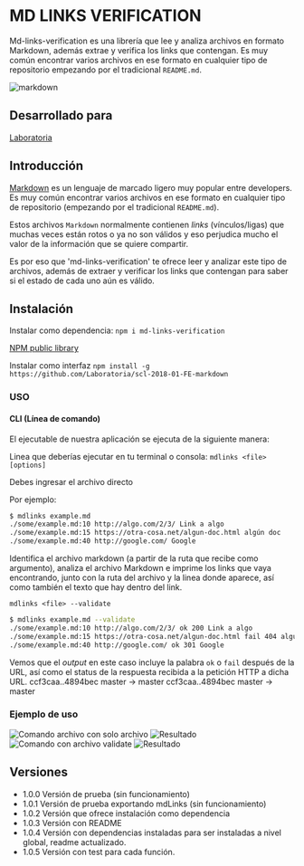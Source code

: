 # MD LINKS VERIFICATION

Md-links-verification es una librería que lee y analiza archivos en formato Markdown, además extrae y verifica los links que contengan. Es muy común encontrar varios archivos en ese formato en cualquier tipo de repositorio
empezando por el tradicional `README.md`.

![markdown](https://user-images.githubusercontent.com/39122711/47360814-c6060a80-d6a6-11e8-8342-b6a2ea5a47f7.png)

## Desarrollado para
[Laboratoria](https://www.laboratoria.la/)

## Introducción

[Markdown](https://es.wikipedia.org/wiki/Markdown) es un lenguaje de marcado
ligero muy popular entre developers. Es muy común
encontrar varios archivos en ese formato en cualquier tipo de repositorio
(empezando por el tradicional `README.md`).

Estos archivos `Markdown` normalmente contienen _links_ (vínculos/ligas) que
muchas veces están rotos o ya no son válidos y eso perjudica mucho el valor de
la información que se quiere compartir.

Es por eso que 'md-links-verification' te ofrece leer y analizar este tipo de archivos, además de extraer y verificar los links que contengan para saber si el estado de cada uno aún es válido.

## Instalación

Instalar como dependencia:
`npm i md-links-verification`

[NPM public library](https://www.npmjs.com/package/md-links-verification)

Instalar como interfaz
`npm install -g https://github.com/Laboratoria/scl-2018-01-FE-markdown`

### USO
#### CLI (Línea de comando)

El ejecutable de nuestra aplicación se ejecuta de la siguiente manera:

Linea que deberías ejecutar en tu terminal o consola:
`mdlinks <file> [options]`

Debes ingresar el archivo directo 

Por ejemplo:

```sh
$ mdlinks example.md
./some/example.md:10 http://algo.com/2/3/ Link a algo
./some/example.md:15 https://otra-cosa.net/algun-doc.html algún doc
./some/example.md:40 http://google.com/ Google
```
Identifica el archivo markdown (a partir de la ruta que recibe como
argumento), analiza el archivo Markdown e imprime los links que vaya
encontrando, junto con la ruta del archivo y la linea donde aparece, así como
también el texto que hay dentro del link.

`mdlinks <file> --validate`

```sh
$ mdlinks example.md --validate
./some/example.md:10 http://algo.com/2/3/ ok 200 Link a algo
./some/example.md:15 https://otra-cosa.net/algun-doc.html fail 404 algún doc
./some/example.md:40 http://google.com/ ok 301 Google
```

Vemos que el _output_ en este caso incluye la palabra `ok` o `fail` después de
la URL, así como el status de la respuesta recibida a la petición HTTP a dicha
URL.
   ccf3caa..4894bec  master -> master   ccf3caa..4894bec  master -> master 

### Ejemplo de uso
![Comando archivo con solo archivo](https://i.imgur.com/h4JUvkZ.png)
![Resultado](https://i.imgur.com/YMgSriK.png)
![Comando con archivo validate](https://i.imgur.com/Lxm5rNy.png)
![Resultado](https://i.imgur.com/Urj775C.png)

## Versiones
* 1.0.0
Versión de prueba (sin funcionamiento)
* 1.0.1
Versión de prueba exportando mdLinks (sin funcionamiento)
* 1.0.2
Versión que ofrece instalación como dependencia
* 1.0.3
Versión con README 
* 1.0.4
Versión con dependencias instaladas para ser instaladas a nivel global, readme actualizado.
* 1.0.5
Versión con test para cada función.


